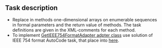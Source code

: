 ## Task description ##

- Replace in methods one-dimensional arrays on enumerable sequences in formal parameters and the return value of methods. The task definitions are given in the XML-comments for each method.
- To implement [GetIEEE754FormatAdapter adpter class](Adapters/GetIEEE754FormatAdapter.cs) use solution of IEEE 754 format AutoCode task, that place into [here](IEEE754FormatTask/DoubleExtension.cs).

